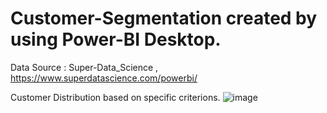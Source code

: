 # Customer-Segmentation created by using Power-BI Desktop. 
Data Source : Super-Data_Science , https://www.superdatascience.com/powerbi/ 

Customer Distribution based on specific criterions.
![image](https://user-images.githubusercontent.com/88122604/151708258-6cdffc36-b69b-4e31-97d9-6704bdf4b8c2.png)
